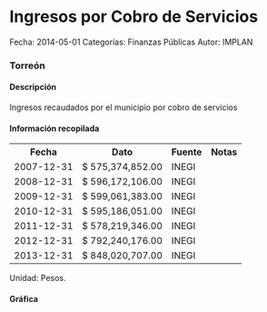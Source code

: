 Ingresos por Cobro de Servicios
=====

Fecha: 2014-05-01
Categorías: Finanzas Públicas
Autor: IMPLAN

### Torreón

#### Descripción

Ingresos recaudados por el municipio por cobro de servicios

#### Información recopilada

<table class="table table-hover table-bordered">
  <tr><th>Fecha</th><th>Dato</th><th>Fuente</th><th>Notas</th></tr>
  <tr><td>2007-12-31</td><td>$ 575,374,852.00</td><td>INEGI</td><td></td></tr>
  <tr><td>2008-12-31</td><td>$ 596,172,106.00</td><td>INEGI</td><td></td></tr>
  <tr><td>2009-12-31</td><td>$ 599,061,383.00</td><td>INEGI</td><td></td></tr>
  <tr><td>2010-12-31</td><td>$ 595,186,051.00</td><td>INEGI</td><td></td></tr>
  <tr><td>2011-12-31</td><td>$ 578,219,346.00</td><td>INEGI</td><td></td></tr>
  <tr><td>2012-12-31</td><td>$ 792,240,176.00</td><td>INEGI</td><td></td></tr>
  <tr><td>2013-12-31</td><td>$ 848,020,707.00</td><td>INEGI</td><td></td></tr>
</table>

Unidad: Pesos.

#### Gráfica

<div id="Morrisaiusadcb" class="grafica"></div>
  <!-- JAVASCRIPT DE LA GRAFICA EN Morrisaiusadcb -->
  <script>
  new Morris.Bar({
    element: 'Morrisaiusadcb',
    data: [
      { fecha: '2007-12-31', dato: 575374852.00 },
      { fecha: '2008-12-31', dato: 596172106.00 },
      { fecha: '2009-12-31', dato: 599061383.00 },
      { fecha: '2010-12-31', dato: 595186051.00 },
      { fecha: '2011-12-31', dato: 578219346.00 },
      { fecha: '2012-12-31', dato: 792240176.00 },
      { fecha: '2013-12-31', dato: 848020707.00 }
    ],
    xkey: 'fecha',
    ykeys: ['dato'],
    labels: ['Dato']
  });
  </script>
